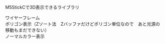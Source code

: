 M5StickCで3D表示できるライブラリ  

ワイヤーフレーム  
ポリゴン表示（Zソート法　Zバッファだけどポリゴン単位なので　あと光源の移動もまだできない）  
ノーマルカラー表示  




